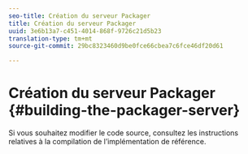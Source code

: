 ```yaml
---
seo-title: Création du serveur Packager
title: Création du serveur Packager
uuid: 3e6b13a7-c451-4014-868f-9726c21d5b23
translation-type: tm+mt
source-git-commit: 29bc8323460d9be0fce66cbea7c6fce46df20d61

---
```



# Création du serveur Packager {#building-the-packager-server}

Si vous souhaitez modifier le code source, consultez les instructions relatives à la compilation de l’implémentation de référence.
